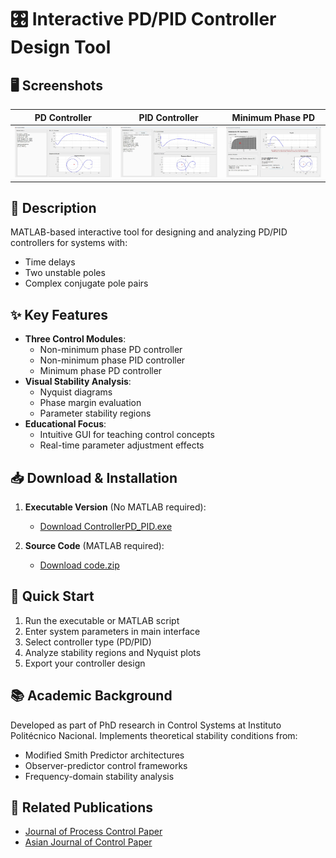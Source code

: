 # 🎛️ Interactive PD/PID Controller Design Tool
## 🖥️ Screenshots
| PD Controller | PID Controller | Minimum Phase PD |
|--------------|---------------|------------------|
| <img src="PD.png" width="250"> | <img src="PID.png" width="250"> | <img src="PDMP.png" width="250"> |

## 📝 Description
MATLAB-based interactive tool for designing and analyzing PD/PID controllers for systems with:
- Time delays
- Two unstable poles
- Complex conjugate pole pairs

## ✨ Key Features
- **Three Control Modules**:
  - Non-minimum phase PD controller
  - Non-minimum phase PID controller  
  - Minimum phase PD controller
- **Visual Stability Analysis**:
  - Nyquist diagrams
  - Phase margin evaluation
  - Parameter stability regions
- **Educational Focus**:
  - Intuitive GUI for teaching control concepts
  - Real-time parameter adjustment effects

## 📥 Download & Installation
1. **Executable Version** (No MATLAB required):
   - [Download ControllerPD_PID.exe](ControllerPD_PID.exe)
   
2. **Source Code** (MATLAB required):
   - [Download code.zip](code.zip)



## 🚀 Quick Start
1. Run the executable or MATLAB script
2. Enter system parameters in main interface
3. Select controller type (PD/PID)
4. Analyze stability regions and Nyquist plots
5. Export your controller design

## 📚 Academic Background
Developed as part of PhD research in Control Systems at Instituto Politécnico Nacional. Implements theoretical stability conditions from:
- Modified Smith Predictor architectures  
- Observer-predictor control frameworks
- Frequency-domain stability analysis

## 🔗 Related Publications
- [Journal of Process Control Paper](https://doi.org/10.1016/j.jprocont.2024.103299)
- [Asian Journal of Control Paper](https://onlinelibrary.wiley.com/doi/10.1002/asjc.2914)  
